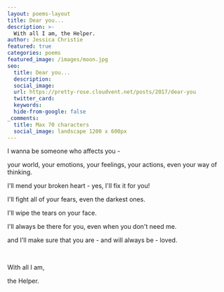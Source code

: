 ```yaml
---
layout: poems-layout
title: Dear you...
description: >-
  With all I am, the Helper.
author: Jessica Christie
featured: true
categories: poems
featured_image: /images/moon.jpg
seo:
  title: Dear you...
  description:
  social_image:
  url: https://pretty-rose.cloudvent.net/posts/2017/dear-you
  twitter_card:
  keywords:
  hide-from-google: false
_comments:
  title: Max 70 characters
  social_image: landscape 1200 x 600px
---
```

I wanna be someone who affects you -

your world, your emotions, your feelings, your actions, even your way of thinking.

I'll mend your broken heart - yes, I'll fix it for you!

I'll fight all of your fears, even the darkest ones.

I'll wipe the tears on your face.

I'll always be there for you, even when you don't need me.

and I'll make sure that you are - and will always be - loved.

&nbsp;

With all I am,

the Helper.

&nbsp;
